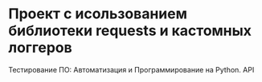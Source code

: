 # Проект с исользованием библиотеки requests и кастомных логгеров
Тестирование ПО: Автоматизация и Программирование на Python. API

